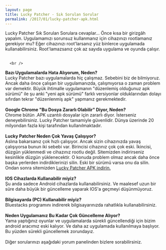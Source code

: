 ```yaml
---
layout: page
title: Lucky Patcher - Sık Sorulan Sorular
permalink: /2017/01/lucky-patcher-apk.html
---
```


Lucky Patcher Sık Sorulan Sorulara cevaplar... Önce kısa bir girizgâh yapalım. Uygulamamızı sorunsuz kullanmanız için cihazınızı rootlamanız gerekiyor mu? Eğer cihazınızı root'larsanız yüz binlerce uygulamada kullanabilirsiniz. Root'lamazsanız çok az sayıda uygulama ve oyunda çalışır.<br />
<br /><script async src="//pagead2.googlesyndication.com/pagead/js/adsbygoogle.js"></script>
<!-- KingBaglanti -->
<ins class="adsbygoogle"
     style="display:block"
     data-ad-client="ca-pub-7942429830883405"
     data-ad-slot="4590880399"
     data-ad-format="link"></ins>
<script>
(adsbygoogle = window.adsbygoogle || []).push({});
</script>
      <br />
<b>Bazı Uygulamalarda Hata Alıyorum, Neden?</b><br />
Lucky Patcher bazı uygulamalarda hiç çalışmaz. Sebebini biz de bilmiyoruz. Ancak daha önce çalışan bir uygulamanızda, çalışmıyorsa o zaman problem var demektir. Büyük ihtimalle uygulamanın "düzenlemiş olduğunuz apk sürümü" ile şu anki "yeni apk sürümü" farklı versiyonlar olduklarından dolayı sıfırdan tekrar "düzenlenmiş apk" yapmanız gerekmektedir.<br />
<br />
<b>
Google Chrome "Bu Dosya Zararlı Olabilir" Diyor, Neden?</b><br />
Chrome bütün .APK uzantılı dosyalar için zararlı diyor. İsterseniz deneyebilirsiniz. Lucky Patcher tamamiyle güvenlidir. Dünya üzerinde 20 milyondan fazla kişi tarafından kullanılmaktadır.<br />
<br />
<b>
Lucky Patcher Neden Çok Yavaş Çalışıyor?</b><br />
Aslına bakarsanız çok hızlı çalışıyor. Ancak sizin cihazınızda yavaş çalışıyorsa bunun iki sebebi var. Birincisi cihazınız çok çok eski. İkincisi, düzgün yüklenmedi ve cihazınız rootlu değil. Sitemizden indirirseniz kesinlikle düzgün yüklenecektir. O konuda problem olmaz ancak daha önce başka yerlerden indirdiklerinizi silin. Eski bir sürümü varsa onu da silin. Ondan sonra sitemizden <a href="http://www.luckypatcher.mobi/p/lucky-patcher-apk-ucretsiz-indir.html" target="_blank">Lucky Patcher APK indirin.</a><br />
<br />
<b>IOS Cihazlarda Kullanabilir miyiz?</b><br />
Şu anda sadece Android cihazlarda kullanabilirsiniz. Ve maalesef uzun bir süre daha büyük bir güncelleme yaparak IOS'a geçmeyi düşünmüyoruz.<br />
<br />
<b>Bilgisayarda (PC) Kullanabilir miyiz?</b><br />
Bluestacks programını indirerek bilgisayarınızda rahatlıkla kullanabilirsiniz.<br />
<br />
<b>Neden Uygulamanız Bu Kadar Çok Güncelleme Alıyor?</b><br />
Yama yaptığınız oyunlar ve uygulamalarda sürekli güncellendiği için bizim android aracımız eski kalıyor. Ve daha az uygulamada kullanılmaya başlıyor. Bu yüzden sürekli güncellemek zorundayız.<br />
<br />
Diğer sorularınızı aşağıdaki yorum panelinden bizlere sorabilirsiniz.</p>

